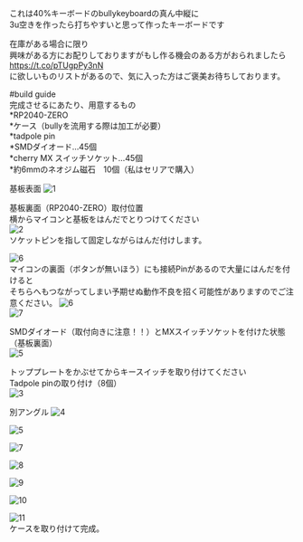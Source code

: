 これは40%キーボードのbullykeyboardの真ん中縦に  
3u空きを作ったら打ちやすいと思って作ったキーボードです  

在庫がある場合に限り  
興味がある方にお配りしておりますがもし作る機会のある方がおられましたら  
https://t.co/pTUgpPy3nN  
に欲しいものリストがあるので、気に入った方はご褒美お待ちしております。  
  
#build guide  
完成させるにあたり、用意するもの  
*RP2040-ZERO  
*ケース（bullyを流用する際は加工が必要）  
*tadpole pin  
*SMDダイオード…45個  
*cherry MX スイッチソケット…45個  
*約6mmのネオジム磁石　10個（私はセリアで購入）  
  

基板表面
![1](./img/build1.jpg)  

基板裏面（RP2040-ZERO）取付位置  
横からマイコンと基板をはんだでとりつけてください  
![2](./img/build2.jpg)  
ソケットピンを指して固定しながらはんだ付けします。

![6](./img/build6.jpg)  
マイコンの裏面（ボタンが無いほう）にも接続Pinがあるので大量にはんだを付けると  
そちらへもつながってしまい予期せぬ動作不良を招く可能性がありますのでご注意ください。
![6](./img/build6-1.jpg)  
![7](./img/build7.jpg)  
  
SMDダイオード（取付向きに注意！！）とMXスイッチソケットを付けた状態（基板裏面）  
![5](./img/build5.jpg)  

トッププレートをかぶせてからキースイッチを取り付けてください  
Tadpole pinの取り付け（8個）  
![3](./img/build3.jpg)  

別アングル
![4](./img/build4.jpg)  



![5](./img/build5.jpg)  



![7](./img/build7.jpg)  

![8](./img/build8.jpg) 

![9](./img/build9.jpg)  

![10](./img/build10.jpg)  

![11](./img/build11.jpg)  
ケースを取り付けて完成。
